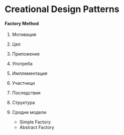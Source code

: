 # Creational Design Patterns

#### **Factory Method** ####

1. Мотивация


2. Цел


3. Приложение


4. Употреба


5. Имплементация


6. Участници


7. Последствия


8. Структура


9. Сродни модели

	- Simple Factory
	- Abstract Factory
